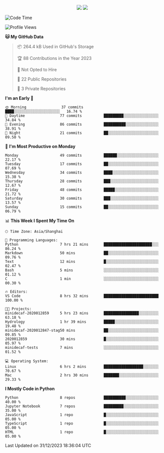 <p align="center">
    <img src = "https://github-readme-stats.vercel.app/api?username=Zheng-Yi-git&show_icons=true&theme=yeblu&hide_border=true&count_private=true">
    <img src = "https://github-readme-stats.vercel.app/api/top-langs/?username=Zheng-Yi-git&hide=html,css&theme=yeblu&layout=compact&hide_border=true&count_private=true&langs_count=8">
</p>

<!--START_SECTION:waka-->
![Code Time](http://img.shields.io/badge/Code%20Time-821%20hrs%2050%20mins-blue)

![Profile Views](http://img.shields.io/badge/Profile%20Views-0-blue)

**🐱 My GitHub Data** 

> 📦 264.4 kB Used in GitHub's Storage 
 > 
> 🏆 88 Contributions in the Year 2023
 > 
> 🚫 Not Opted to Hire
 > 
> 📜 22 Public Repositories 
 > 
> 🔑 3 Private Repositories 
 > 
**I'm an Early 🐤** 

```text
🌞 Morning                37 commits          ████░░░░░░░░░░░░░░░░░░░░░   16.74 % 
🌆 Daytime                77 commits          █████████░░░░░░░░░░░░░░░░   34.84 % 
🌃 Evening                86 commits          ██████████░░░░░░░░░░░░░░░   38.91 % 
🌙 Night                  21 commits          ██░░░░░░░░░░░░░░░░░░░░░░░   09.50 % 
```
📅 **I'm Most Productive on Monday** 

```text
Monday                   49 commits          ██████░░░░░░░░░░░░░░░░░░░   22.17 % 
Tuesday                  17 commits          ██░░░░░░░░░░░░░░░░░░░░░░░   07.69 % 
Wednesday                34 commits          ████░░░░░░░░░░░░░░░░░░░░░   15.38 % 
Thursday                 28 commits          ███░░░░░░░░░░░░░░░░░░░░░░   12.67 % 
Friday                   48 commits          █████░░░░░░░░░░░░░░░░░░░░   21.72 % 
Saturday                 30 commits          ███░░░░░░░░░░░░░░░░░░░░░░   13.57 % 
Sunday                   15 commits          ██░░░░░░░░░░░░░░░░░░░░░░░   06.79 % 
```


📊 **This Week I Spent My Time On** 

```text
🕑︎ Time Zone: Asia/Shanghai

💬 Programming Languages: 
Python                   7 hrs 21 mins       ██████████████████████░░░   86.24 % 
Markdown                 50 mins             ██░░░░░░░░░░░░░░░░░░░░░░░   09.76 % 
Text                     12 mins             █░░░░░░░░░░░░░░░░░░░░░░░░   02.47 % 
Bash                     5 mins              ░░░░░░░░░░░░░░░░░░░░░░░░░   01.12 % 
C                        1 min               ░░░░░░░░░░░░░░░░░░░░░░░░░   00.30 % 

🔥 Editors: 
VS Code                  8 hrs 32 mins       █████████████████████████   100.00 % 

🐱‍💻 Projects: 
minidecaf-2020012859     5 hrs 23 mins       ████████████████░░░░░░░░░   63.18 % 
Hydrology                1 hr 39 mins        █████░░░░░░░░░░░░░░░░░░░░   19.48 % 
minidecaf-2020012847-stag50 mins             ██░░░░░░░░░░░░░░░░░░░░░░░   09.85 % 
2020012859               30 mins             █░░░░░░░░░░░░░░░░░░░░░░░░   05.97 % 
minidecaf-tests          7 mins              ░░░░░░░░░░░░░░░░░░░░░░░░░   01.52 % 

💻 Operating System: 
Linux                    6 hrs 2 mins        ██████████████████░░░░░░░   70.67 % 
Mac                      2 hrs 30 mins       ███████░░░░░░░░░░░░░░░░░░   29.33 % 
```

**I Mostly Code in Python** 

```text
Python                   8 repos             ██████████░░░░░░░░░░░░░░░   40.00 % 
Jupyter Notebook         7 repos             █████████░░░░░░░░░░░░░░░░   35.00 % 
JavaScript               1 repo              █░░░░░░░░░░░░░░░░░░░░░░░░   05.00 % 
TypeScript               1 repo              █░░░░░░░░░░░░░░░░░░░░░░░░   05.00 % 
HTML                     1 repo              █░░░░░░░░░░░░░░░░░░░░░░░░   05.00 % 
```




 Last Updated on 31/12/2023 18:36:04 UTC
<!--END_SECTION:waka-->
